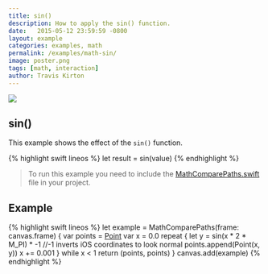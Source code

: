```yaml
---
title: sin()
description: How to apply the sin() function.
date:   2015-05-12 23:59:59 -0800
layout: example
categories: examples, math
permalink: /examples/math-sin/
image: poster.png
tags: [math, interaction]
author: Travis Kirton
---
```

![](sin.png)

## sin()
This example shows the effect of the `sin()` function.

{% highlight swift lineos %}
let result = sin(value)
{% endhighlight %}

> To run this example you need to include the [MathComparePaths.swift](https://gist.github.com/C4Framework/0705e9ad451fa2b655075ad72432ca46) file in your project.

## Example
{% highlight swift lineos %}
let example = MathComparePaths(frame: canvas.frame) {
    var points = [Point]()
    var x = 0.0
    repeat {
        let y = sin(x * 2 * M_PI) * -1 //-1 inverts iOS coordinates to look normal
        points.append(Point(x, y))
        x += 0.001
    } while x < 1
    return (points, points)
}
canvas.add(example)
{% endhighlight %}
